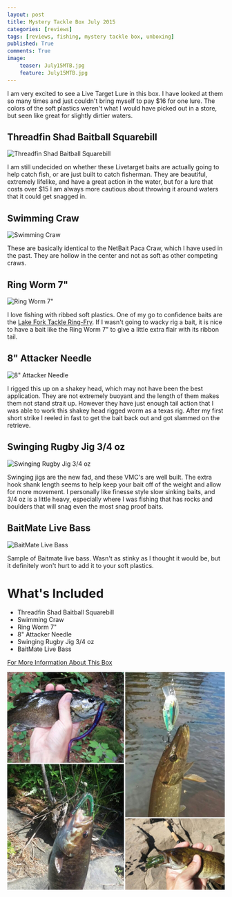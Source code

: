 ```yaml
---
layout: post
title: Mystery Tackle Box July 2015
categories: [reviews]
tags: [reviews, fishing, mystery tackle box, unboxing]
published: True
comments: True
image:
    teaser: July15MTB.jpg
    feature: July15MTB.jpg
---
```


I am very excited to see a Live Target Lure in this box. I have looked at them so many times and just couldn't bring myself to pay $16 for one lure. The colors of the soft plastics weren't what I would have picked out in a store, but seen like great for slightly dirtier waters.

## Threadfin Shad Baitball Squarebill
![Threadfin Shad Baitball Squarebill](http://mysterytacklebox.com/media/catalog/product/cache/1/small_image/175x141/9df78eab33525d08d6e5fb8d27136e95/b/a/baitball_squarebill_web.jpg)

I am still undecided on whether these Livetarget baits are actually going to help catch fish, or are just built to catch fisherman. They are beautiful, extremely lifelike, and have a great action in the water, but for a lure that costs over $15 I am always more cautious about throwing it around waters that it could get snagged in.

## Swimming Craw
![Swimming Craw](http://mysterytacklebox.com/media/catalog/product/cache/1/small_image/175x141/9df78eab33525d08d6e5fb8d27136e95/s/w/swimming_craw_web.jpg)

These are basically identical to the NetBait Paca Craw, which I have used in the past. They are hollow in the center and not as soft as other competing craws.

## Ring Worm 7"
![Ring Worm 7"](http://mysterytacklebox.com/media/catalog/product/cache/1/small_image/175x141/9df78eab33525d08d6e5fb8d27136e95/r/i/ringworm_web_1.jpg)

I love fishing with ribbed soft plastics. One of my go to confidence baits are the <a href="http://www.lftlures.com/catalog/lft-ring-fry">Lake Fork Tackle Ring-Fry</a>. If I wasn't going to wacky rig a bait, it is nice to have a bait like the Ring Worm 7" to give a little extra flair with its ribbon tail.

## 8" Attacker Needle
![8" Attacker Needle](http://mysterytacklebox.com/media/catalog/product/cache/1/small_image/175x141/9df78eab33525d08d6e5fb8d27136e95/a/t/attacker_needle_web_1.jpg)

I rigged this up on a shakey head, which may not have been the best application. They are not extremely buoyant and the length of them makes them not stand strait up. However they have just enough tail action that I was able to work this shakey head rigged worm as a texas rig. After my first short strike I reeled in fast to get the bait back out and got slammed on the retrieve.

## Swinging Rugby Jig 3/4 oz
![Swinging Rugby Jig 3/4 oz](http://mysterytacklebox.com/media/catalog/product/cache/1/small_image/175x141/9df78eab33525d08d6e5fb8d27136e95/s/w/swinging_rugby_jig_web.jpg)

Swinging jigs are the new fad, and these VMC's are well built. The extra hook shank length seems to help keep your bait off of the weight and allow for more movement. I personally like finesse style slow sinking baits, and 3/4 oz is a little heavy, especially where I was fishing that has rocks and boulders that will snag even the most snag proof baits.

## BaitMate Live Bass
![BaitMate Live Bass](http://mysterytacklebox.com/media/catalog/product/cache/1/small_image/175x141/9df78eab33525d08d6e5fb8d27136e95/2/0/2014_livebass_dip_web.jpg)

Sample of Baitmate live bass. Wasn't as stinky as I thought it would be, but it definitely won't hurt to add it to your soft plastics.

# What's Included

* Threadfin Shad Baitball Squarebill
* Swimming Craw
* Ring Worm 7"
* 8" Attacker Needle
* Swinging Rugby Jig 3/4 oz
* BaitMate Live Bass

[For More Information About This Box](http://www.mtb-baits.com/9o4)

<img class="centered" src="/images/July-MTBslam.jpg" alt="">
